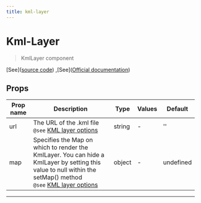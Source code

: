 ```yaml
---
title: kml-layer
---
```


  # Kml-Layer


  > KmlLayer component





  [See]([source code](/guide/kml-layer.html#source-code))
,[See]([Official documentation](https://developers.google.com/maps/documentation/javascript/kmllayer))







## Props

  | Prop name     | Description | Type      | Values      | Default     |
  | ------------- | ----------- | --------- | ----------- | ----------- |
  | url | The URL of the .kml file<br/>`@see` [KML layer options](https://developers.google.com/maps/documentation/javascript/kmllayer#kml_layer_options) | string | - | '' |
| map | Specifies the Map on which to render the KmlLayer. You can hide a KmlLayer by setting this value to null within the setMap() method<br/>`@see` [KML layer options](https://developers.google.com/maps/documentation/javascript/kmllayer#kml_layer_options) | object | - | undefined |





  ---




